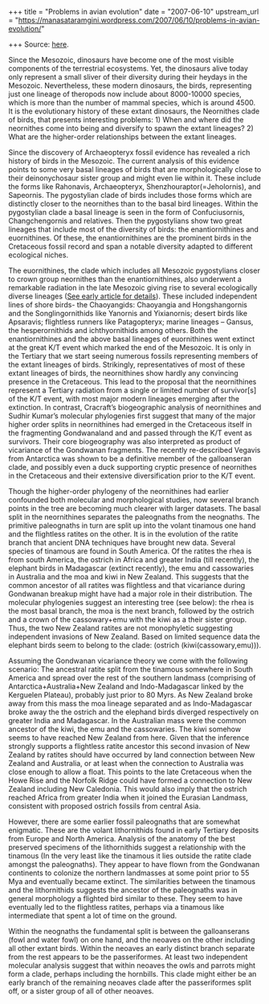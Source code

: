 +++
title = "Problems in avian evolution"
date = "2007-06-10"
upstream_url = "https://manasataramgini.wordpress.com/2007/06/10/problems-in-avian-evolution/"

+++
Source: [here](https://manasataramgini.wordpress.com/2007/06/10/problems-in-avian-evolution/).

Since the Mesozoic, dinosaurs have become one of the most visible
components of the terrestrial ecosystems. Yet, the dinosaurs alive today
only represent a small sliver of their diversity during their heydays in
the Mesozoic. Nevertheless, these modern dinosaurs, the birds,
representing just one lineage of theropods now include about 8000-10000
species, which is more than the number of mammal species, which is
around 4500. It is the evolutionary history of these extant dinosaurs,
the Neornithes clade of birds, that presents interesting problems: 1)
When and where did the neornithes come into being and diversify to spawn
the extant lineages? 2) What are the higher-order relationships between
the extant lineages.

Since the discovery of Archaeopteryx fossil evidence has revealed a rich
history of birds in the Mesozoic. The current analysis of this evidence
points to some very basal lineages of birds that are morphologically
close to their deinonychosaur sister group and might even lie within it.
These include the forms like Rahonavis, Archaeopteryx,
Shenzhouraptor(=Jeholornis), and Sapeornis. The pygostylian clade of
birds includes those forms which are distinctly closer to the neornithes
than to the basal bird lineages. Within the pygostylian clade a basal
lineage is seen in the form of Confuciusornis, Changchengornis and
relatives. Then the pygostylians show two great lineages that include
most of the diversity of birds: the enantiornithines and euornithines.
Of these, the enantiornithines are the prominent birds in the Cretaceous
fossil record and span a notable diversity adapted to different
ecological niches.

The euornithines, the clade which includes all Mesozoic pygostylians
closer to crown group neornithes than the enantiornithines, also
underwent a remarkable radiation in the late Mesozoic giving rise to
several ecologically diverse lineages ([See early article for
details](http://manollasa.blogspot.com/2006/06/gansus-and-early-ornithuromorph.html)).
These included independent lines of shore birds- the Chaoyangids:
Chaoyangia and Hongshangornis and the Songlingornithids like Yanornis
and Yixianornis; desert birds like Apsaravis; flightless runners like
Patagopteryx; marine lineages – Gansus, the hesperornithids and
ichthyornithids among others. Both the enantiornithines and the above
basal lineages of euornithines went extinct at the great K/T event which
marked the end of the Mesozoic. It is only in the Tertiary that we start
seeing numerous fossils representing members of the extant lineages of
birds. Strikingly, representatives of most of these extant lineages of
birds, the neornithines show hardly any convincing presence in the
Cretaceous. This lead to the proposal that the neornithines represent a
Tertiary radiation from a single or limited number of survivor\[s\] of
the K/T event, with most major modern lineages emerging after the
extinction. In contrast, Cracraft’s biogeographic analysis of
neornithines and Sudhir Kumar’s molecular phylogenies first suggest that
many of the major higher order splits in neornithines had emerged in the
Cretaceous itself in the fragmenting Gondwanaland and and passed through
the K/T event as survivors. Their core biogeography was also interpreted
as product of vicariance of the Gondwanan fragments. The recently
re-described Vegavis from Antarctica was shown to be a definitive member
of the galloanseran clade, and possibly even a duck supporting cryptic
presence of neornithes in the Cretaceous and their extensive
diversification prior to the K/T event.

Though the higher-order phylogeny of the neornithines had earlier
confounded both molecular and morphological studies, now several branch
points in the tree are becoming much clearer with larger datasets. The
basal split in the neornithines separates the paleognaths from the
neognaths. The primitive paleognaths in turn are split up into the
volant tinamous one hand and the flightless ratites on the other. It is
in the evolution of the ratite branch that ancient DNA techniques have
brought new data. Several species of tinamous are found in South
America. Of the ratites the rhea is from south America, the ostrich in
Africa and greater India (till recently), the elephant birds in
Madagascar (extinct recently), the emu and cassowaries in Australia and
the moa and kiwi in New Zealand. This suggests that the common ancestor
of all ratites was flightless and that vicariance during Gondwanan
breakup might have had a major role in their distribution. The molecular
phylogenies suggest an interesting tree (see below): the rhea is the
most basal branch, the moa is the next branch, followed by the ostrich
and a crown of the cassowary+emu with the kiwi as a their sister group.
Thus, the two New Zealand ratites are not monophyletic suggesting
independent invasions of New Zealand. Based on limited sequence data the
elephant birds seem to belong to the clade: (ostrich
(kiwi(cassowary,emu))).

Assuming the Gondwanan vicariance theory we come with the following
scenario: The ancestral ratite split from the tinamous somewhere in
South America and spread over the rest of the southern landmass
(comprising of Antarctica+Australia+New Zealand and Indo-Madagascar
linked by the Kerguelen Plateau), probably just prior to 80 Myrs. As New
Zealand broke away from this mass the moa lineage separated and as
Indo-Madagascar broke away the the ostrich and the elephand birds
diverged respectively on greater India and Madagascar. In the Australian
mass were the common ancestor of the kiwi, the emu and the cassowaries.
The kiwi somehow seems to have reached New Zealand from here. Given that
the inference strongly supports a flightless ratite ancestor this second
invasion of New Zealand by ratites should have occurred by land
connection between New Zealand and Australia, or at least when the
connection to Australia was close enough to allow a float. This points
to the late Cretaceous when the Howe Rise and the Norfolk Ridge could
have formed a connection to New Zealand including New Caledonia. This
would also imply that the ostrich reached Africa from greater India when
it joined the Eurasian Landmass, consistent with proposed ostrich
fossils from central Asia.

However, there are some earlier fossil paleognaths that are somewhat
enigmatic. These are the volant lithornithids found in early Tertiary
deposits from Europe and North America. Analysis of the anatomy of the
best preserved specimens of the lithornithids suggest a relationship
with the tinamous (In the very least like the tinamous it lies outside
the ratite clade amongst the paleognaths). They appear to have flown
from the Gondwanan continents to colonize the northern landmasses at
some point prior to 55 Mya and eventually became extinct. The
similarities between the tinamous and the lithornithids suggests the
ancestor of the paleognaths was in general morphology a flighted bird
similar to these. They seem to have eventually led to the flightless
ratites, perhaps via a tinamous like intermediate that spent a lot of
time on the ground.

Within the neognaths the fundamental split is between the galloanserans
(fowl and water fowl) on one hand, and the neoaves on the other
including all other extant birds. Within the neoaves an early distinct
branch separate from the rest appears to be the passeriformes. At least
two independent molecular analysis suggest that within neoaves the owls
and parrots might form a clade, perhaps including the hornbills. This
clade might either be an early branch of the remaining neoaves clade
after the passeriformes split off, or a sister group of all of other
neoaves.

